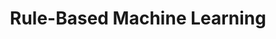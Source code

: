 ---
title: "Rule-Based Machine Learning"

categories: ['']

tags: ['Rule', 'Based', 'Machine', 'Learning']

arwords: 'التعلم على أساس القواعد'

arexps: []

enwords: ['Rule-Based Machine Learning']

enexps: []

arlexicons: 'ع'

enlexicons: 'R'

authors: ['Ruqayya Roshdy']

translators: ['']

citations: 'العربية والذكاء الاصطناعي'

sources: 'مركز الملك عبدالله بن عبدالعزيز الدولي لخدمة اللغة العربية'

word: "true"

slug: ""
---